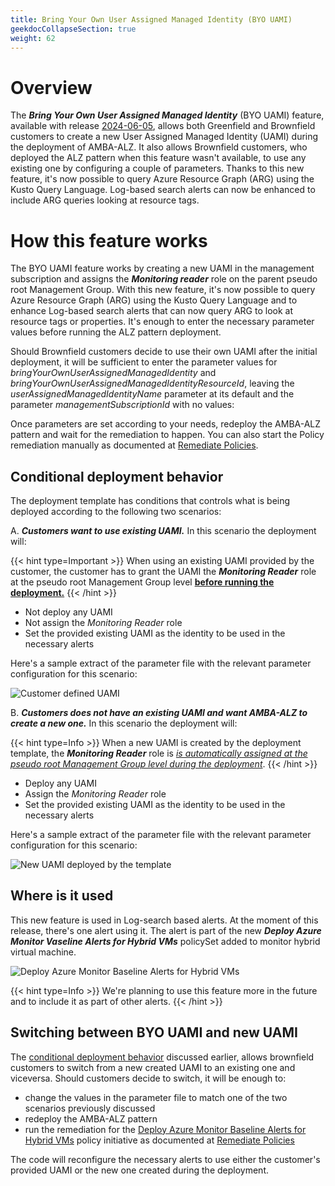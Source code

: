 ```yaml
---
title: Bring Your Own User Assigned Managed Identity (BYO UAMI)
geekdocCollapseSection: true
weight: 62
---
```


# Overview

The ***Bring Your Own User Assigned Managed Identity*** (BYO UAMI) feature, available with release [2024-06-05](../Whats-New#2024-06-05), allows both Greenfield and Brownfield customers to create a new User Assigned Managed Identity (UAMI) during the deployment of AMBA-ALZ. It also allows Brownfield customers, who deployed the ALZ pattern when this feature wasn't available, to use any existing one by configuring a couple of parameters. Thanks to this new feature, it's now possible to query Azure Resource Graph (ARG) using the Kusto Query Language. Log-based search alerts can now be enhanced to include ARG queries looking at resource tags.

# How this feature works

The BYO UAMI feature works by creating a new UAMI in the management subscription and assigns the ***Monitoring reader*** role on the parent pseudo root Management Group. With this new feature, it's now possible to query Azure Resource Graph (ARG) using the Kusto Query Language and to enhance Log-based search alerts that can now query ARG to look at resource tags or properties. It's enough to enter the necessary parameter values before running the ALZ pattern deployment.

Should Brownfield customers decide to use their own UAMI after the initial deployment, it will be sufficient to enter the parameter values for _bringYourOwnUserAssignedManagedIdentity_ and _bringYourOwnUserAssignedManagedIdentityResourceId_, leaving the _userAssignedManagedIdentityName_ parameter at its default and the parameter _managementSubscriptionId_ with no values:

Once parameters are set according to your needs, redeploy the AMBA-ALZ pattern and wait for the remediation to happen. You can also start the Policy remediation manually as documented at [Remediate Policies](../deploy/Remediate-Policies).

## Conditional deployment behavior

The deployment template has conditions that controls what is being deployed according to the following two scenarios:

A. ***Customers want to use existing UAMI.*** In this scenario the deployment will:

{{< hint type=Important >}}
When using an existing UAMI provided by the customer, the customer has to grant the UAMI the ***Monitoring Reader*** role at the pseudo root Management Group level <ins>**before running the deployment.**</ins>
{{< /hint >}}

- Not deploy any UAMI
- Not assign the _Monitoring Reader_ role
- Set the provided existing UAMI as the identity to be used in the necessary alerts

Here's a sample extract of the parameter file with the relevant parameter configuration for this scenario:

  ![Customer defined UAMI](../media/alz-UAMI-Param-Example-1.png)

B. ***Customers does not have an existing UAMI and want AMBA-ALZ to create a new one.*** In this scenario the deployment will:

{{< hint type=Info >}}
When a new UAMI is created by the deployment template, the ***Monitoring Reader*** role is <ins>*is automatically assigned at the pseudo root Management Group level during the deployment*</ins>.
{{< /hint >}}

- Deploy any UAMI
- Assign the *Monitoring Reader* role
- Set the provided existing UAMI as the identity to be used in the necessary alerts

Here's a sample extract of the parameter file with the relevant parameter configuration for this scenario:

  ![New UAMI deployed by the template](../media/alz-UAMI-Param-Example-2.png)

## Where is it used

This new feature is used in Log-search based alerts. At the moment of this release, there's one alert using it. The alert is part of the new ***Deploy Azure Monitor Vaseline Alerts for Hybrid VMs*** policySet added to monitor hybrid virtual machine.

![Deploy Azure Monitor Baseline Alerts for Hybrid VMs](../media/deploy-HybridVM-Alerts.png)

{{< hint type=Info >}}
We're planning to use this feature more in the future and to include it as part of other alerts.
{{< /hint >}}

## Switching between BYO UAMI and new UAMI

The [conditional deployment behavior](../alz/Bring-your-own-Managed-Identity.md#conditional-deployment-behavior) discussed earlier, allows brownfield customers to switch from a new created UAMI to an existing one and viceversa.
Should customers decide to switch, it will be enough to:

- change the values in the parameter file to match one of the two scenarios previously discussed
- redeploy the AMBA-ALZ pattern
- run the remediation for the [Deploy Azure Monitor Baseline Alerts for Hybrid VMs](https://raw.githubusercontent.com/Azure/azure-monitor-baseline-alerts/main/patterns/alz/policySetDefinitions/Deploy-HybridVM-Alerts.json) policy initiative as documented at [Remediate Policies](../deploy/Remediate-Policies)

The code will reconfigure the necessary alerts to use either the customer's provided UAMI or the new one created during the deployment.
